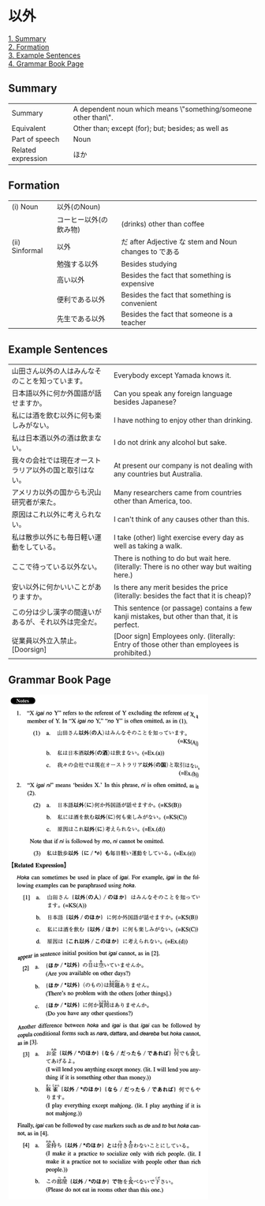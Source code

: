 # 以外

[1. Summary](#summary)<br>
[2. Formation](#formation)<br>
[3. Example Sentences](#example-sentences)<br>
[4. Grammar Book Page](#grammar-book-page)<br>


## Summary

<table><tr>   <td>Summary</td>   <td>A dependent noun which means \"something/someone other than\".</td></tr><tr>   <td>Equivalent</td>   <td>Other than; except (for); but; besides; as well as</td></tr><tr>   <td>Part of speech</td>   <td>Noun</td></tr><tr>   <td>Related expression</td>   <td>ほか</td></tr></table>

## Formation

<table class="table"> <tbody><tr class="tr head"> <td class="td"><span class="numbers">(i)</span> <span> <span class="bold">Noun</span></span></td> <td class="td"><span class="concept">以外</span><span>(のNoun)</span> </td> <td class="td"><span>&nbsp;</span></td> </tr> <tr class="tr"> <td class="td"><span>&nbsp;</span></td> <td class="td"><span>コーヒー<span class="concept">以外</span></span><span>(の飲み物)</span> </td> <td class="td"><span>(drinks)    other than coffee</span></td> </tr> <tr class="tr head"> <td class="td"><span class="numbers">(ii)</span> <span> <span class="bold">Sinformal</span></span></td> <td class="td"><span class="concept">以外</span> </td> <td class="td"><span>だ</span><span> after Adjective な    stem and Noun changes to である</span></td> </tr> <tr class="tr"> <td class="td"><span>&nbsp;</span></td> <td class="td"><span>勉強する<span class="concept">以外</span></span> </td> <td class="td"><span>Besides    studying</span></td> </tr> <tr class="tr"> <td class="td"><span>&nbsp;</span></td> <td class="td"><span>高い<span class="concept">以外</span></span> </td> <td class="td"><span>Besides    the fact that something is expensive</span></td> </tr> <tr class="tr"> <td class="td"><span>&nbsp;</span></td> <td class="td"><span>便利である<span class="concept">以外</span></span> </td> <td class="td"><span>Besides    the fact that something is convenient</span></td> </tr> <tr class="tr"> <td class="td"><span>&nbsp;</span></td> <td class="td"><span>先生である<span class="concept">以外</span></span> </td> <td class="td"><span>Besides    the fact that someone is a teacher</span></td> </tr> </tbody></table>

## Example Sentences

<table><tr>   <td>山田さん以外の人はみんなそのことを知っています。</td>   <td>Everybody except Yamada knows it.</td></tr><tr>   <td>日本語以外に何か外国語が話せますか。</td>   <td>Can you speak any foreign language besides Japanese?</td></tr><tr>   <td>私には酒を飲む以外に何も楽しみがない。</td>   <td>I have nothing to enjoy other than drinking.</td></tr><tr>   <td>私は日本酒以外の酒は飲まない。</td>   <td>I do not drink any alcohol but sake.</td></tr><tr>   <td>我々の会社では現在オーストラリア以外の国と取引はない。</td>   <td>At present our company is not dealing with any countries but Australia.</td></tr><tr>   <td>アメリカ以外の国からも沢山研究者が来た。</td>   <td>Many researchers came from countries other than America, too.</td></tr><tr>   <td>原因はこれ以外に考えられない。</td>   <td>I can't think of any causes other than this.</td></tr><tr>   <td>私は散歩以外にも毎日軽い運動をしている。</td>   <td>I take (other) light exercise every day as well as taking a walk.</td></tr><tr>   <td>ここで待っている以外ない。</td>   <td>There is nothing to do but wait here. (literally: There is no other way but waiting here.)</td></tr><tr>   <td>安い以外に何かいいことがありますか。</td>   <td>Is there any merit besides the price (literally: besides the fact that it is cheap)?</td></tr><tr>   <td>この分は少し漢字の間違いがあるが、それ以外は完全だ。</td>   <td>This sentence (or passage) contains a few kanji mistakes, but other than that, it is perfect.</td></tr><tr>   <td>従業員以外立入禁止。[Doorsign]</td>   <td>[Door sign] Employees only. (literally: Entry of those other than employees is prohibited.)</td></tr></table>

## Grammar Book Page

![](../img/Intermediate以外.png)

